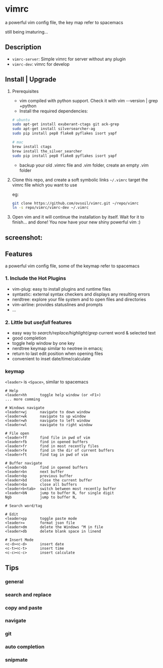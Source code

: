 # vimrc
a powerful vim config file, the key map refer to spacemacs

still being imaturing...

## Description

* `vimrc-server`: Simple vimrc for server without any plugin
* `vimrc-dev`: vimrc for develop

## Install | Upgrade

1. Prerequisites

    * vim compiled with python support. Check it with vim --version | grep +python
    * Install the required dependencies:
    ```bash
    # ubuntu
    sudo apt-get install exuberant-ctags git ack-grep
    sudo apt-get install silversearcher-ag
    sudo pip install pep8 flake8 pyflakes isort yapf

    # mac
    brew install ctags
    brew install the_silver_searcher
    sudo pip install pep8 flake8 pyflakes isort yapf
    ```
    * backup your old .vimrc file and .vim folder, create an empty .vim folder

2. Clone this repo, and create a soft symbolic links `~/.vimrc` target the vimrc file which you want to use

    eg:

    ```bash
    git clone https://github.com/ovsoil/vimrc.git ~/repo/vimrc
    ln -s repo/vimrc/vimrc-dev ~/.vimrc
    ```
3. Open vim and it will continue the installation by itself. Wait for it to finish... and done! You now have your new shiny powerful vim :)


## screenshot:
## Features
    
a powerful vim config file, some of the keymap refer to spacemacs

### 1.  Include the Hot Plugins

* vim-plug: easy to install plugins and runtime files
* syntastic: external syntax checkers and displays any resulting errors
* nerdtree: explore your file system and to open files and directories
* vim-airline: provides statuslines and prompts
* ...

### 2. Little but *usefull* features

* easy way to *search/replace/highlight/grep* current word & selected text
* good completion
* toggle help window by one key
* nerdtree keymap similar to neotree in emacs;
* return to last edit position when opening files
* convenient to inset date/time/calculate

### keymap

`<leader>` is `<Space>`, similar to spacemacs

    # Help
    <leader>hh      toggle help window (or <F1>)
    ... more comming

    # Windows navigate
    <leader>wj      navigate to down window
    <leader>wk      navigate to up window
    <leader>wh      navigate to left window
    <leader>wl      navigate to right window

    # File open
    <leader>ff      find file in pwd of vim
    <leader>fb      find in opened buffers
    <leader>fr      find in most recently files
    <leader>fe      find in the dir of current buffers
    <leader>ft      find tag in pwd of vim

    # Buffer navigate
    <leader>bb      find in opened buffers
    <leader>bn      next buffer
    <leader>bp      previous buffer
    <leader>bd      close the current buffer
    <leader>ba      close all buffers
    <leader>b<tab>  switch between most recently buffer
    <leader>bN      jump to buffer N, for single digit
    Ngb             jump to buffer N, 

    # Search word/tag

    # Edit
    <leader>pp      toggle paste mode
    <leader>=       format json file
    <leader>dm      delete the Windows ^M in file
    <leader>db      delete blank space in linend

    # Insert Mode
    <c-d><c-d>      insert date
    <c-t><c-t>      insert time
    <c-c><c-c>      insert calculate

## Tips

### general

### search and replace

### copy and paste

### navigate

### git

### auto completion

### snipmate
